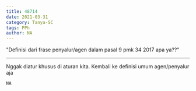 ```yaml
---
title: 48714
date: 2021-03-31
category: Tanya-SC
tags: PPh
author: NA
---
```


"Definisi dari frase penyalur/agen dalam pasal 9 pmk 34 2017 apa ya??"

---

Nggak diatur khusus di aturan kita. Kembali ke definisi umum agen/penyalur aja

`NA`
